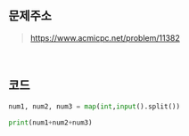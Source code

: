 ## 문제주소

> https://www.acmicpc.net/problem/11382

</br>

## 코드

```py
num1, num2, num3 = map(int,input().split())

print(num1+num2+num3)
```
